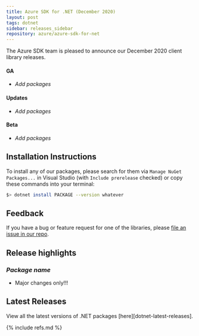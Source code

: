 ```yaml
---
title: Azure SDK for .NET (December 2020)
layout: post
tags: dotnet
sidebar: releases_sidebar
repository: azure/azure-sdk-for-net
---
```


The Azure SDK team is pleased to announce our December 2020 client library releases.

#### GA

- _Add packages_

#### Updates

- _Add packages_

#### Beta

- _Add packages_

## Installation Instructions

To install any of our packages, please search for them via `Manage NuGet Packages...` in Visual Studio (with `Include prerelease` checked) or copy these commands into your terminal:

```bash
$> dotnet install PACKAGE --version whatever
```

## Feedback

If you have a bug or feature request for one of the libraries, please [file an issue in our repo](https://github.com/Azure/azure-sdk-for-net/issues/new/choose).

## Release highlights

### _Package name_ 

- Major changes only!!!

## Latest Releases

View all the latest versions of .NET packages [here][dotnet-latest-releases].

{% include refs.md %}

